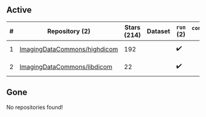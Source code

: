 ## Active
| # | Repository (2) | Stars (214) | Dataset | `run` (2) | `containers-run` | Last Modified |
| --- | --- | --- | --- | --- | --- | --- |
| 1 | [ImagingDataCommons/highdicom](https://github.com/ImagingDataCommons/highdicom) | 192 |  | :heavy_check_mark: |  | 2025-04-23 13:29:05+00:00 |
| 2 | [ImagingDataCommons/libdicom](https://github.com/ImagingDataCommons/libdicom) | 22 |  | :heavy_check_mark: |  | 2025-04-18 11:01:52+00:00 |

## Gone
No repositories found!

